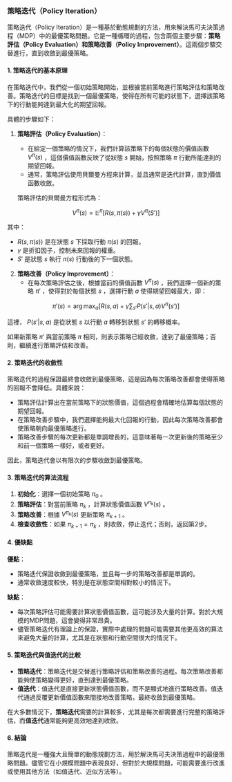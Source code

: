### 策略迭代（Policy Iteration）

策略迭代（Policy Iteration）是一種基於動態規劃的方法，用來解決馬可夫決策過程（MDP）中的最優策略問題。它是一種循環的過程，包含兩個主要步驟：**策略評估（Policy Evaluation）**和**策略改善（Policy Improvement）**。這兩個步驟交替進行，直到收斂到最優策略。

#### 1. 策略迭代的基本原理

在策略迭代中，我們從一個初始策略開始，並根據當前策略進行策略評估和策略改善。策略迭代的目標是找到一個最優策略，使得在所有可能的狀態下，選擇該策略下的行動能夠達到最大化的期望回報。

具體的步驟如下：

1. **策略評估（Policy Evaluation）**：
   - 在給定一個策略的情況下，我們計算該策略下的每個狀態的價值函數  $`V^\pi(s)`$ ，這個價值函數反映了從狀態  $`s`$  開始，按照策略  $`\pi`$  行動所能達到的期望回報。
   - 通常，策略評估使用貝爾曼方程來計算，並且通常是迭代計算，直到價值函數收斂。
   
   策略評估的貝爾曼方程形式為：
   
```math
V^\pi(s) = \mathbb{E}^\pi \left[ R(s, \pi(s)) + \gamma V^\pi(S') \right]
```

   其中：
   -  $`R(s, \pi(s))`$  是在狀態  $`s`$  下採取行動  $`\pi(s)`$  的回報。
   -  $`\gamma`$  是折扣因子，控制未來回報的權重。
   -  $`S'`$  是狀態  $`s`$  執行  $`\pi(s)`$  行動後的下一個狀態。

2. **策略改善（Policy Improvement）**：
   - 在每次策略評估之後，根據當前的價值函數  $`V^\pi(s)`$ ，我們選擇一個新的策略  $`\pi'`$ ，使得對於每個狀態  $`s`$ ，選擇行動  $`a`$  使得期望回報最大，即：
   
```math
\pi'(s) = \arg\max_a \left[ R(s, a) + \gamma \sum_{s'} P(s'|s, a) V^\pi(s') \right]
```

   這裡， $`P(s'|s, a)`$  是從狀態  $`s`$  以行動  $`a`$  轉移到狀態  $`s'`$  的轉移概率。

   如果新策略  $`\pi'`$  與當前策略  $`\pi`$  相同，則表示策略已經收斂，達到了最優策略；否則，繼續進行策略評估和改善。

#### 2. 策略迭代的收斂性

策略迭代的過程保證最終會收斂到最優策略，這是因為每次策略改善都會使得策略的回報不會降低。具體來說：

- 策略評估計算出在當前策略下的狀態價值，這個過程會精確地估算每個狀態的期望回報。
- 在策略改善步驟中，我們選擇能夠最大化回報的行動，因此每次策略改善都會使策略朝向最優策略進行。
- 策略改善步驟的每次更新都是單調增長的，這意味著每一次更新後的策略至少和前一個策略一樣好，或者更好。

因此，策略迭代會以有限次的步驟收斂到最優策略。

#### 3. 策略迭代的算法流程

1. **初始化**：選擇一個初始策略  $`\pi_0`$ 。
2. **策略評估**：對當前策略  $`\pi_k`$ ，計算狀態價值函數  $`V^{\pi_k}(s)`$ 。
3. **策略改善**：根據  $`V^{\pi_k}(s)`$  更新策略  $`\pi_{k+1}`$ 。
4. **檢查收斂性**：如果  $`\pi_{k+1} = \pi_k`$ ，則收斂，停止迭代；否則，返回第2步。

#### 4. 優缺點

**優點**：
- 策略迭代保證收斂到最優策略，並且每一步的策略改善都是單調的。
- 通常收斂速度較快，特別是在狀態空間相對較小的情況下。

**缺點**：
- 每次策略評估可能需要計算狀態價值函數，這可能涉及大量的計算。對於大規模的MDP問題，這會變得非常昂貴。
- 儘管策略迭代有理論上的保證，實際中處理的問題可能需要其他更高效的算法來避免大量的計算，尤其是在狀態和行動空間很大的情況下。

#### 5. 策略迭代與值迭代的比較

- **策略迭代**：策略迭代是交替進行策略評估和策略改善的過程。每次策略改善都能夠使策略變得更好，直到達到最優策略。
- **值迭代**：值迭代是直接更新狀態價值函數，而不是顯式地進行策略改善。值迭代通過反覆更新價值函數來間接地改善策略，最終收斂到最優策略。

在大多數情況下，**策略迭代**需要的計算較多，尤其是每次都需要進行完整的策略評估，而**值迭代**通常能夠更高效地達到收斂。

#### 6. 結論

策略迭代是一種強大且簡單的動態規劃方法，用於解決馬可夫決策過程中的最優策略問題。儘管它在小規模問題中表現良好，但對於大規模問題，可能需要進行改進或使用其他方法（如值迭代、近似方法等）。